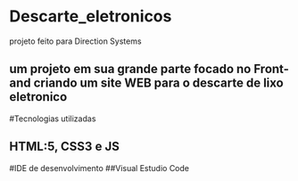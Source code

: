 # Descarte_eletronicos
 projeto feito para Direction Systems
## um projeto em sua grande parte focado no Front-and criando um site WEB para o descarte de lixo eletronico 
#Tecnologias utilizadas
## HTML:5, CSS3 e JS
#IDE de desenvolvimento 
##Visual Estudio Code
